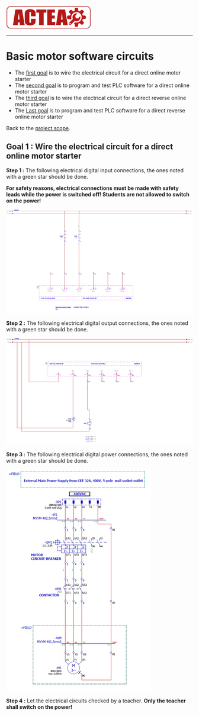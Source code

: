 ![ACTEA](/Logo_ACTEA_2.png)
_____________________________________
# Basic motor software circuits
-   The [first goal](Ex05/Subchapter04_01.md) is to wire the electrical circuit for a direct online motor starter
-   The [second goal](Ex05/Subchapter04_02.md)  is to program and test PLC software for a direct online motor starter
- The [third goal](Ex05/Subchapter04_03.md) is to wire the electrical circuit for a direct reverse online motor starter
-   The [Last goal](Ex05/Subchapter04_04.md)  is to program and test PLC software for a direct reverse online motor starter

Back to the [project scope](Ex05/Subchapter04.md).

## Goal 1 : Wire the electrical circuit for a direct online motor starter
**Step 1 :** The following electrical digital input connections, the ones noted with a green star should be done.

**For safety reasons, electrical connections must be made with safety leads while the power is switched off! Students are not allowed to switch on the power!**

![DOL inputs](../Ex05/Images/DOL_inputs.jpg)

**Step 2 :** The following electrical digital output connections, the ones noted with a green star should be done.

![DOL outputs](../Ex05/Images/DOL_outputs.jpg)

**Step 3 :** The following electrical digital power connections, the ones noted with a green star should be done.

![DOL power circuit](../Ex05/Images/DOL_power.jpg)

**Step 4 :** Let the electrical circuits checked by a teacher. **Only the teacher shall switch on the power!**
